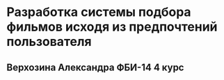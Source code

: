 # Разработка системы подбора фильмов исходя из предпочтений пользователя

## Верхозина Александра ФБИ-14 4 курс